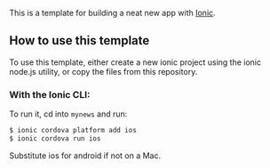 This is a template for building a neat new app with [Ionic](http://ionicframework.com/docs/).

## How to use this template

To use this template, either create a new ionic project using the ionic node.js utility, or copy the files from this repository.

### With the Ionic CLI:

To run it, cd into `mynews` and run:

```bash
$ ionic cordova platform add ios
$ ionic cordova run ios
```

Substitute ios for android if not on a Mac.

